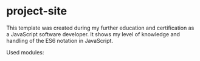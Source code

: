 # project-site

This template was created during my further education and certification as a JavaScript software developer. It shows my level of knowledge and handling of the ES6 notation in JavaScript.

Used modules:
